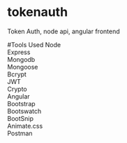 # tokenauth
Token Auth, node api, angular frontend

#Tools Used
Node <br />
Express <br />
Mongodb  <br />
Mongoose  <br />
Bcrypt <br />
JWT  <br />
Crypto  <br />
Angular <br />
Bootstrap <br />
Bootswatch <br />
BootSnip <br />
Animate.css <br />
Postman <br />
